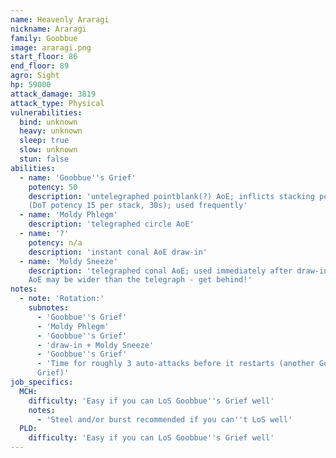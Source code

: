 ```yaml
---
name: Heavenly Araragi
nickname: Araragi
family: Goobbue
image: araragi.png
start_floor: 86
end_floor: 89
agro: Sight
hp: 59000
attack_damage: 3819
attack_type: Physical
vulnerabilities:
  bind: unknown
  heavy: unknown
  sleep: true
  slow: unknown
  stun: false
abilities:
  - name: 'Goobbue''s Grief'
    potency: 50
    description: 'untelegraphed pointblank(?) AoE; inflicts stacking poison
    (DoT potency 15 per stack, 30s); used frequently'
  - name: 'Moldy Phlegm'
    description: 'telegraphed circle AoE'
  - name: '?'
    potency: n/a
    description: 'instant conal AoE draw-in'
  - name: 'Moldy Sneeze'
    description: 'telegraphed conal AoE; used immediately after draw-in; actual
    AoE may be wider than the telegraph - get behind!'
notes:
  - note: 'Rotation:'
    subnotes:
      - 'Goobbue''s Grief'
      - 'Moldy Phlegm'
      - 'Goobbue''s Grief'
      - 'draw-in + Moldy Sneeze'
      - 'Goobbue''s Grief'
      - 'Time for roughly 3 auto-attacks before it restarts (another Goobbue''s
      Grief)'
job_specifics:
  MCH:
    difficulty: 'Easy if you can LoS Goobbue''s Grief well'
    notes:
      - 'Steel and/or burst recommended if you can''t LoS well'
  PLD:
    difficulty: 'Easy if you can LoS Goobbue''s Grief well'
---
```

